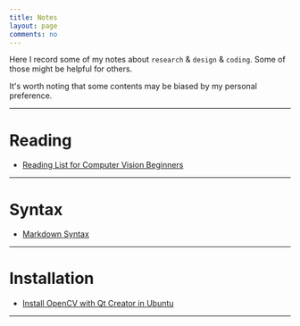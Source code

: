 ```yaml
---
title: Notes
layout: page
comments: no
---
```


Here I record some of my notes about `research` & `design` & `coding`. Some of those might be helpful for others.

It's worth noting that some contents may be biased by my personal preference.


----------

# Reading

- [Reading List for Computer Vision Beginners](./computer-vision-reading-list)




----------
# Syntax

- [Markdown Syntax](./markdown-syntax)




----------
# Installation

- [Install OpenCV with Qt Creator in Ubuntu](./install-Qt-OpenCV-Ubuntu)




----------

